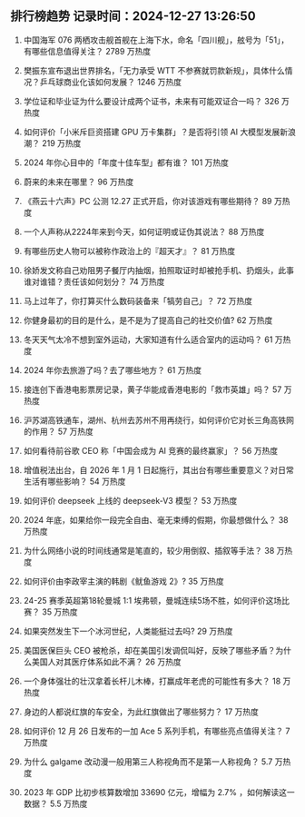 
## 排行榜趋势 记录时间：2024-12-27 13:26:50
  
  1. 中国海军 076 两栖攻击舰首舰在上海下水，命名「四川舰」，舷号为「51」，有哪些信息值得关注？ 2789 万热度
    
  2. 樊振东宣布退出世界排名，「无力承受 WTT 不参赛就罚款新规」，具体什么情况？乒乓球商业化该如何发展？ 1246 万热度
    
  3. 学位证和毕业证为什么要设计成两个证书，未来有可能双证合一吗？ 326 万热度
    
  4. 如何评价「小米斥巨资搭建 GPU 万卡集群」？是否将引领 AI 大模型发展新浪潮？ 219 万热度
    
  5. 2024 年你心目中的「年度十佳车型」都有谁？ 101 万热度
    
  6. 蔚来的未来在哪里？ 96 万热度
    
  7. 《燕云十六声》PC 公测 12.27 正式开启，你对该游戏有哪些期待？ 89 万热度
    
  8. 一个人声称从2224年来到今天，如何证明或证伪其说法？ 88 万热度
    
  9. 有哪些历史人物可以被称作政治上的『超天才』？ 81 万热度
    
  10. 徐娇发文称自己劝阻男子餐厅内抽烟，拍照取证时却被抢手机、扔烟头，此事谁对谁错？责任该如何划分？ 74 万热度
    
  11. 马上过年了，你打算买什么数码装备来「犒劳自己」？ 72 万热度
    
  12. 你健身最初的目的是什么，是不是为了提高自己的社交价值? 62 万热度
    
  13. 冬天天气太冷不想到室外运动，大家知道有什么适合室内的运动吗？ 61 万热度
    
  14. 2024 年你去旅游了吗？去了哪些地方？ 61 万热度
    
  15. 接连创下香港电影票房记录，黄子华能成香港电影的「救市英雄」吗？ 57 万热度
    
  16. 沪苏湖高铁通车，湖州、杭州去苏州不用再绕行，如何评价它对长三角高铁网的作用？ 57 万热度
    
  17. 如何看待前谷歌 CEO 称「中国会成为 AI 竞赛的最终赢家」？ 56 万热度
    
  18. 增值税法出台，自 2026 年 1 月 1 日起施行，其出台有哪些重要意义？对日常生活有哪些影响？ 54 万热度
    
  19. 如何评价 deepseek 上线的 deepseek-V3 模型？ 53 万热度
    
  20. 2024 年底，如果给你一段完全自由、毫无束缚的假期，你最想做什么？ 38 万热度
    
  21. 为什么网络小说的时间线通常是笔直的，较少用倒叙、插叙等手法？ 38 万热度
    
  22. 如何评价由李政宰主演的韩剧《鱿鱼游戏 2》? 35 万热度
    
  23. 24-25 赛季英超第18轮曼城 1:1 埃弗顿，曼城连续5场不胜，如何评价这场比赛？ 35 万热度
    
  24. 如果突然发生下一个冰河世纪，人类能挺过去吗? 29 万热度
    
  25. 美国医保巨头 CEO 被枪杀，却在美国引发调侃叫好，反映了哪些矛盾？为什么美国人对其医疗体系如此不满？ 26 万热度
    
  26. 一个身体强壮的壮汉拿着长杆儿木棒，打赢成年老虎的可能性有多大？ 18 万热度
    
  27. 身边的人都说红旗的车安全，为此红旗做出了哪些努力？ 17 万热度
    
  28. 如何评价 12 月 26 日发布的一加 Ace 5 系列手机，有哪些亮点值得关注？ 7 万热度
    
  29. 为什么 galgame 改动漫一般用第三人称视角而不是第一人称视角？ 5.7 万热度
    
  30. 2023 年 GDP 比初步核算数增加 33690 亿元，增幅为 2.7% ，如何解读这一数据？ 5.5 万热度
    